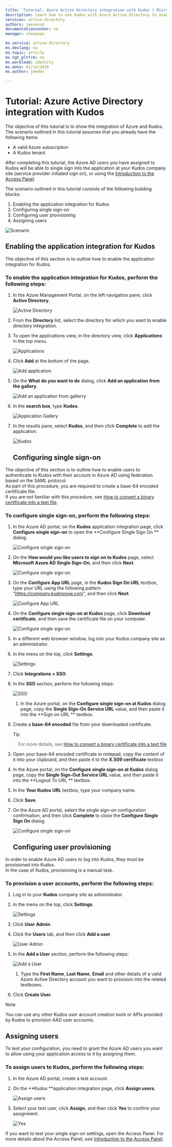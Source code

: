 ```yaml
---
title: 'Tutorial: Azure Active Directory integration with Kudos | Microsoft Azure'
description: Learn how to use Kudos with Azure Active Directory to enable single sign-on, automated provisioning, and more!
services: active-directory
authors: jeevansd
documentationcenter: na
manager: stevenpo

ms.service: active-directory
ms.devlang: na
ms.topic: article
ms.tgt_pltfrm: na
ms.workload: identity
ms.date: 01/14/2016
ms.author: jeedes

---
```

# Tutorial: Azure Active Directory integration with Kudos
The objective of this tutorial is to show the integration of Azure and Kudos.  
The scenario outlined in this tutorial assumes that you already have the following items:

* A valid Azure subscription
* A Kudos tenant

After completing this tutorial, the Azure AD users you have assigned to Kudos will be able to single sign into the application at your Kudos company site (service provider initiated sign on), or using the [Introduction to the Access Panel](active-directory-saas-access-panel-introduction.md).

The scenario outlined in this tutorial consists of the following building blocks:

1. Enabling the application integration for Kudos
2. Configuring single sign-on
3. Configuring user provisioning
4. Assigning users

![Scenario](./media/active-directory-saas-kudos-tutorial/IC787799.png "Scenario")

## Enabling the application integration for Kudos
The objective of this section is to outline how to enable the application integration for Kudos.

### To enable the application integration for Kudos, perform the following steps:
1. In the Azure Management Portal, on the left navigation pane, click **Active Directory**.

   ![Active Directory](./media/active-directory-saas-kudos-tutorial/IC700993.png "Active Directory")

2. From the **Directory** list, select the directory for which you want to enable directory integration.

3. To open the applications view, in the directory view, click **Applications** in the top menu.

   ![Applications](./media/active-directory-saas-kudos-tutorial/IC700994.png "Applications")

4. Click **Add** at the bottom of the page.

   ![Add application](./media/active-directory-saas-kudos-tutorial/IC749321.png "Add application")

5. On the **What do you want to do** dialog, click **Add an application from the gallery**.

   ![Add an application from gallerry](./media/active-directory-saas-kudos-tutorial/IC749322.png "Add an application from gallerry")

6. In the **search box**, type **Kudos**.

   ![Application Gallery](./media/active-directory-saas-kudos-tutorial/IC787800.png "Application Gallery")

7. In the results pane, select **Kudos**, and then click **Complete** to add the application.

   ![Kudos](./media/active-directory-saas-kudos-tutorial/IC787801.png "Kudos")

   ## Configuring single sign-on

The objective of this section is to outline how to enable users to authenticate to Kudos with their account in Azure AD using federation based on the SAML protocol.  
As part of this procedure, you are required to create a base-64 encoded certificate file.  
If you are not familiar with this procedure, see [How to convert a binary certificate into a text file](http://youtu.be/PlgrzUZ-Y1o).

### To configure single sign-on, perform the following steps:
1. In the Azure AD portal, on the **Kudos** application integration page, click **Configure single sign-on** to open the **Configure Single Sign On ** dialog.

   ![Configure single sign-on](./media/active-directory-saas-kudos-tutorial/IC787802.png "Configure single sign-on")

2. On the **How would you like users to sign on to Kudos** page, select **Microsoft Azure AD Single Sign-On**, and then click **Next**.

   ![Configure single sign-on](./media/active-directory-saas-kudos-tutorial/IC787803.png "Configure single sign-on")

3. On the **Configure App URL** page, in the **Kudos Sign On URL** textbox, type your URL using the following pattern "*https://company.kudosnow.com*", and then click **Next**.

   ![Configure App URL](./media/active-directory-saas-kudos-tutorial/IC787804.png "Configure App URL")

4. On the **Configure single sign-on at Kudos** page, click **Download certificate**, and then save the certificate file on your computer.

   ![Configure single sign-on](./media/active-directory-saas-kudos-tutorial/IC787805.png "Configure single sign-on")

5. In a different web browser window, log into your Kudos company site as an administrator.

6. In the menu on the top, click **Settings**.

   ![Settings](./media/active-directory-saas-kudos-tutorial/IC787806.png "Settings")

7. Click **Integrations \> SSO**.

8. In the **SSO** section, perform the following steps:

   ![SSO](./media/active-directory-saas-kudos-tutorial/IC787807.png "SSO")

   1. In the Azure portal, on the **Configure single sign-on at Kudos** dialog page, copy the **Single Sign-On Service URL** value, and then paste it into the **Sign on URL ** textbox.
2. Create a **base-64 encoded** file from your downloaded certificate.  

   > [!TIP]
> For more details, see [How to convert a binary certificate into a text file](http://youtu.be/PlgrzUZ-Y1o)
> 
3. Open your base-64 encoded certificate in notepad, copy the content of it into your clipboard, and then paste it to the **X.509 certificate** textbox

4. In the Azure portal, on the **Configure single sign-on at Kudos** dialog page, copy the **Single Sign-Out Service URL** value, and then paste it into the **Logout To URL ** textbox.
5. In the **Your Kudos URL** textbox, type your company name.
6. Click **Save**.

9. On the Azure AD portal, select the single sign-on configuration confirmation, and then click **Complete** to close the **Configure Single Sign On** dialog.

   ![Configure single sign-on](./media/active-directory-saas-kudos-tutorial/IC787808.png "Configure single sign-on")

   ## Configuring user provisioning

In order to enable Azure AD users to log into Kudos, they must be provisioned into Kudos.  
In the case of Kudos, provisioning is a manual task.

### To provision a user accounts, perform the following steps:
1. Log in to your **Kudos** company site as administrator.

2. In the menu on the top, click **Settings**.

   ![Settings](./media/active-directory-saas-kudos-tutorial/IC787806.png "Settings")

3. Click **User Admin**.

4. Click the **Users** tab, and then click **Add a user**.

   ![User Admin](./media/active-directory-saas-kudos-tutorial/IC787809.png "User Admin")

5. In the **Add a User** section, perform the following steps:

   ![Add a User](./media/active-directory-saas-kudos-tutorial/IC787810.png "Add a User")

   1. Type the **First Name**, **Last Name**, **Email** and other details of a valid Azure Active Directory account you want to provision into the related textboxes.
2. Click **Create User**.


> [!NOTE]
> You can use any other Kudos user account creation tools or APIs provided by Kudos to provision AAD user accounts.
> 
> 
## Assigning users
To test your configuration, you need to grant the Azure AD users you want to allow using your application access to it by assigning them.

### To assign users to Kudos, perform the following steps:
1. In the Azure AD portal, create a test account.

2. On the **Kudos **application integration page, click **Assign users**.

   ![Assign users](./media/active-directory-saas-kudos-tutorial/IC787811.png "Assign users")

3. Select your test user, click **Assign**, and then click **Yes** to confirm your assignment.

   ![Yes](./media/active-directory-saas-kudos-tutorial/IC767830.png "Yes")


If you want to test your single sign-on settings, open the Access Panel. For more details about the Access Panel, see [Introduction to the Access Panel](active-directory-saas-access-panel-introduction.md).


